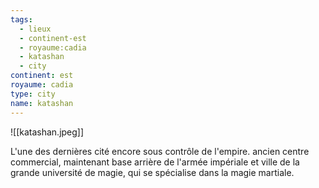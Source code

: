 ```yaml
---
tags:
  - lieux
  - continent-est
  - royaume:cadia
  - katashan
  - city
continent: est
royaume: cadia
type: city
name: katashan
---
```


![[katashan.jpeg]]

L'une des dernières cité encore sous contrôle de l'empire. ancien centre commercial, maintenant base arrière de l'armée impériale et ville de la grande université de magie, qui se spécialise dans la magie martiale.


